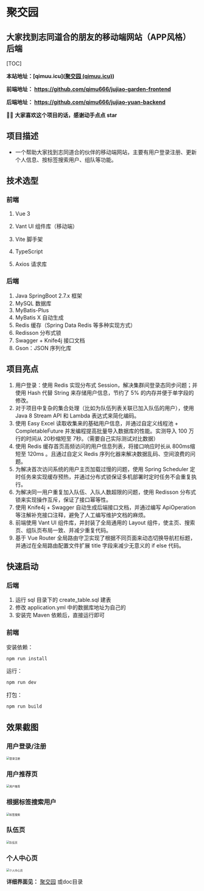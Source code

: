 # 聚交园

## 大家找到志同道合的朋友的移动端网站（APP风格） 后端

[TOC]

**本站地址：[qimuu.icu]([聚交园 (qimuu.icu)](https://qimuu.icu/))**

**前端地址： https://github.com/qimu666/jujiao-garden-frontend**

**后端地址： https://github.com/qimu666/jujiao-yuan-backend**

🙏🏻 **大家喜欢这个项目的话，感谢动手点点 star**

## 项目描述

- 一个帮助大家找到志同道合的伙伴的移动端网站，主要有用户登录注册、更新个人信息、按标签搜索用户、组队等功能。


## 技术选型

### 前端

1. Vue 3

2. Vant UI 组件库（移动端）

3. Vite 脚手架

4. TypeScript

5. Axios 请求库

### 后端

1. Java SpringBoot 2.7.x 框架
2. MySQL 数据库
3. MyBatis-Plus
4. MyBatis X 自动生成
5. Redis 缓存（Spring Data Redis 等多种实现方式）
6. Redisson 分布式锁
7. Swagger + Knife4j 接口文档
8. Gson：JSON 序列化库

## 项目亮点

1. 用户登录：使用 Redis 实现分布式 Session，解决集群间登录态同步问题；并使用 Hash 代替 String 来存储用户信息，节约了 5% 的内存并便于单字段的修改。
2. 对于项目中复杂的集合处理（比如为队伍列表关联已加入队伍的用户），使用 Java 8 Stream API 和 Lambda 表达式来简化编码。
3. 使用 Easy Excel 读取收集来的基础用户信息，并通过自定义线程池 + CompletableFuture 并发编程提高批量导入数据库的性能。实测导入 100 万行的时间从 20秒缩短至 7秒。（需要自己实际测试对比数据）
4. 使用 Redis 缓存首页高频访问的用户信息列表，将接口响应时长从 800ms缩短至 120ms 。且通过自定义 Redis 序列化器来解决数据乱码、空间浪费的问题。
5. 为解决首次访问系统的用户主页加载过慢的问题，使用 Spring Scheduler 定时任务来实现缓存预热，并通过分布式锁保证多机部署时定时任务不会重复执行。
6. 为解决同一用户重复加入队伍、入队人数超限的问题，使用 Redisson 分布式锁来实现操作互斥，保证了接口幂等性。
7. 使用 Knife4j + Swagger 自动生成后端接口文档，并通过编写 ApiOperation 等注解补充接口注释，避免了人工编写维护文档的麻烦。
8. 前端使用 Vant UI 组件库，并封装了全局通用的 Layout 组件，使主页、搜索页、组队页布局一致、并减少重复代码。
9. 基于 Vue Router 全局路由守卫实现了根据不同页面来动态切换导航栏标题， 并通过在全局路由配置文件扩展 title 字段来减少无意义的 if else 代码。

## 快速启动

### 后端

1. 运行 sql 目录下的 create_table.sql 建表
2. 修改 application.yml 中的数据库地址为自己的
3. 安装完 Maven 依赖后，直接运行即可


### 前端

安装依赖：

```bash
npm run install
```

运行：

```bash
npm run dev
```

打包：

```bash
npm run build
```

## 效果截图

### 用户登录/注册

<img src="https://img.qimuu.icu/typory/%E7%99%BB%E5%BD%95%E6%B3%A8%E5%86%8C.png" alt="登录注册" style="zoom:50%;" />

### 用户推荐页

<img src="https://img.qimuu.icu/typory/%E7%94%A8%E6%88%B7%E6%8E%A8%E8%8D%90.png" alt="用户推荐" style="zoom:50%;" />



### 根据标签搜索用户

<img src="https://img.qimuu.icu/typory/%E6%A0%87%E7%AD%BE%E6%90%9C%E7%B4%A2.png" alt="标签搜索" style="zoom:50%;" />

### 队伍页

<img src="https://img.qimuu.icu/typory/%E9%98%9F%E4%BC%8D%E9%A1%B5.png" alt="队伍页" style="zoom:50%;" />

### 个人中心页

<img src="https://img.qimuu.icu/typory/%E4%B8%AA%E4%BA%BA%E4%B8%AD%E5%BF%83%E9%A1%B5.png" alt="个人中心页" style="zoom: 50%;" />

**详细界面见：** [聚交园](https://qimuu.icu/) 或doc目录

